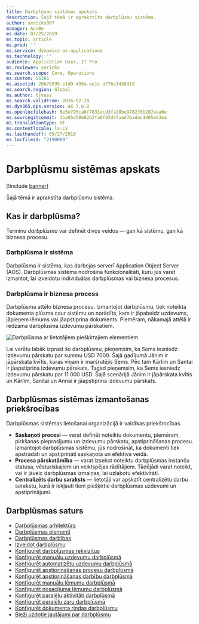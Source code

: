 ```yaml
---
title: Darbplūsmu sistēmas apskats
description: Šajā tēmā ir aprakstīta darbplūsmu sistēma.
author: sericks007
manager: AnnBe
ms.date: 07/25/2019
ms.topic: article
ms.prod: ''
ms.service: dynamics-ax-applications
ms.technology: ''
audience: Application User, IT Pro
ms.reviewer: sericks
ms.search.scope: Core, Operations
ms.custom: 56381
ms.assetid: 20b78595-e1d9-439a-ae1c-a776a3438919
ms.search.region: Global
ms.author: tjvass
ms.search.validFrom: 2016-02-28
ms.dyn365.ops.version: AX 7.0.0
ms.openlocfilehash: 6e5e795ca6f7831ecd3fa28be9782f0b287eea6e
ms.sourcegitcommit: 3ba95d50b8262fa0f43d4faad76adac4d05eb3ea
ms.translationtype: HT
ms.contentlocale: lv-LV
ms.lasthandoff: 09/27/2019
ms.locfileid: "2190009"
---
```

# <a name="workflow-system-overview"></a>Darbplūsmu sistēmas apskats

[!include [banner](../includes/banner.md)]

Šajā tēmā ir aprakstīta darbplūsmu sistēma.

## <a name="what-is-workflow"></a>Kas ir darbplūsma?

Terminu *darbplūsma* var definēt divos veidos — gan kā sistēmu, gan kā biznesa procesu.

### <a name="workflow-is-a-system"></a>Darbplūsma ir sistēma

Darbplūsma ir sistēma, kas darbojas serverī Application Object Server (AOS). Darbplūsmas sistēma nodrošina funkcionalitāti, kuru jūs varat izmantot, lai izveidotu individuālas darbplūsmas vai biznesa procesus.

### <a name="workflow-is-a-business-process"></a>Darbplūsma ir biznesa process

Darbplūsma attēlo biznesa procesu. Izmantojot darbplūsmu, tiek noteikta dokumenta plūsma caur sistēmu un norādīts, kam ir jāpabeidz uzdevums, jāpieņem lēmums vai jāapstiprina dokuments. Piemēram, nākamajā attēlā ir redzama darbplūsma izdevumu pārskatiem.

![Darbplūsma ar lietotājiem piešķirtajiem elementiem](./media/workflow_user.gif)

Lai varētu labāk izprast šo darbplūsmu, pieņemsim, ka Sems iesniedz izdevumu pārskatu par summu USD 7000. Šajā gadījumā Jānim ir jāpārskata kvītis, kuras viņam ir maršrutējis Sems. Pēc tam Kārlim un Santai ir jāapstiprina izdevumu pārskats. Tagad pieņemsim, ka Sems iesniedz izdevumu pārskatu par 11 000 USD. Šajā scenārijā Jānim ir jāpārskata kvītis un Kārlim, Sanitai un Annai ir jāapstiprina izdevumu pārskats.

## <a name="benefits-of-using-the-workflow-system"></a>Darbplūsmas sistēmas izmantošanas priekšrocības

Darbplūsmas sistēmas lietošanai organizācijā ir vairākas priekšrocības.

- **Saskaņoti procesi** — varat definēt noteiktu dokumentu, piemēram, pirkšanas pieprasījumu un izdevumu pārskatu, apstiprināšanas procesu. Izmantojot darbplūsmas sistēmu, jūs nodrošināt, ka dokumenti tiek apstrādāti un apstiprināti saskaņotā un efektīvā veidā.
- **Procesa pārskatāmība** — varat izsekot noteiktu darbplūsmas instanču statusa, vēsturiskajiem un veiktspējas rādītājiem. Tādējādi varat noteikt, vai ir jāveic darbplūsmas izmaiņas, lai uzlabotu efektivitāti.
- **Centralizēts darbu saraksts** — lietotāji var apskatīt centralizētu darbu sarakstu, kurā ir iekļauti tiem piešķirtie darbplūsmas uzdevumi un apstiprinājumi.


## <a name="workflow-content"></a>Darbplūsmas saturs

+ [Darbplūsmas arhitektūra](workflow-system-architecture.md)
+ [Darbplūsmas elementi](workflow-elements.md)
+ [Darbplūsmas darbības](workflow-actions.md)
+ [Izveidot darbplūsmu](create-workflow.md)
+ [Konfigurēt darbplūsmas rekvizītus](configure-workflow-properties.md)
+ [Konfigurēt manuālu uzdevumu darbplūsmā](configure-manual-task-workflow.md)
+ [Konfigurēt automatizētu uzdevumu darbplūsmā](configure-automated-task-workflow.md)
+ [Konfigurēt apstiprināšanas procesu darbplūsmā](configure-approval-process-workflow.md)
+ [Konfigurēt apstiprināšanas darbību darbplūsmā](configure-approval-step-workflow.md)
+ [Konfigurēt manuālu lēmumu darbplūsmā](configure-manual-decision-workflow.md)
+ [Konfigurēt nosacījuma lēmumu darbplūsmā](configure-conditional-decision-workflow.md)
+ [Konfigurēt paralēlu aktivitāti darbplūsmā](configure-parallel-activity-workflow.md)
+ [Konfigurēt paralēlu zaru darbplūsmā](configure-parallel-branch-workflow.md)
+ [Konfigurēt dokumenta rindas darbplūsmu](configure-line-item-workflow.md)
+ [Bieži uzdotie jautājumi par darbplūsmu](workflow-FAQ.md)
